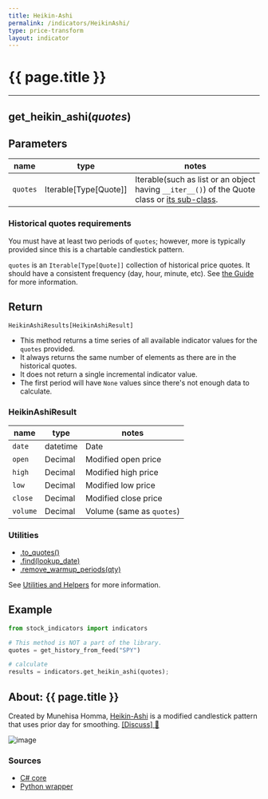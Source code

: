 ```yaml
---
title: Heikin-Ashi
permalink: /indicators/HeikinAshi/
type: price-transform
layout: indicator
---
```


# {{ page.title }}
<hr>

## **get_heikin_ashi**(*quotes*)

## Parameters

| name | type | notes
| -- |-- |--
| `quotes` | Iterable[Type[Quote]] | Iterable(such as list or an object having `__iter__()`) of the Quote class or [its sub-class]({{site.baseurl}}/guide/#using-custom-quote-classes).

### Historical quotes requirements

You must have at least two periods of `quotes`; however, more is typically provided since this is a chartable candlestick pattern.

`quotes` is an `Iterable[Type[Quote]]` collection of historical price quotes.  It should have a consistent frequency (day, hour, minute, etc).  See [the Guide]({{site.baseurl}}/guide/#historical-quotes) for more information.

## Return

```python
HeikinAshiResults[HeikinAshiResult]
```

- This method returns a time series of all available indicator values for the `quotes` provided.
- It always returns the same number of elements as there are in the historical quotes.
- It does not return a single incremental indicator value.
- The first period will have `None` values since there's not enough data to calculate.

### HeikinAshiResult

| name | type | notes
| -- |-- |--
| `date` | datetime | Date
| `open` | Decimal | Modified open price
| `high` | Decimal | Modified high price
| `low` | Decimal | Modified low price
| `close` | Decimal | Modified close price
| `volume` | Decimal | Volume (same as `quotes`)

### Utilities

- [.to_quotes()]({{site.baseurl}}/utilities#convert-to-quotes)
- [.find(lookup_date)]({{site.baseurl}}/utilities#find-indicator-result-by-date)
- [.remove_warmup_periods(qty)]({{site.baseurl}}/utilities#remove-warmup-periods)

See [Utilities and Helpers]({{site.baseurl}}/utilities#utilities-for-indicator-results) for more information.

## Example

```python
from stock_indicators import indicators

# This method is NOT a part of the library.
quotes = get_history_from_feed("SPY")

# calculate
results = indicators.get_heikin_ashi(quotes);
```

## About: {{ page.title }}

Created by Munehisa Homma, [Heikin-Ashi](https://en.wikipedia.org/wiki/Candlestick_chart#Heikin-Ashi_candlesticks) is a modified candlestick pattern that uses prior day for smoothing.
[[Discuss] :speech_balloon:]({{site.github.base_repository_url}}/discussions/254 "Community discussion about this indicator")

![image]({{site.charturl}}/HeikinAshi.png)

### Sources

- [C# core]({{site.base_sourceurl}}/e-k/HeikinAshi/HeikinAshi.cs)
- [Python wrapper]({{site.sourceurl}}/heikin_ashi.py)
